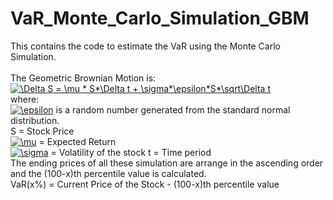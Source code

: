 # VaR_Monte_Carlo_Simulation_GBM

This contains the code to estimate the VaR using the Monte Carlo Simulation.<br>
<br>
The Geometric Brownian Motion is:<br>
<a href="https://www.codecogs.com/eqnedit.php?latex=\Delta&space;S&space;=&space;\mu&space;*&space;S*\Delta&space;t&space;&plus;&space;\sigma*\epsilon*S*\sqrt\Delta&space;t" target="_blank"><img src="https://latex.codecogs.com/gif.latex?\Delta&space;S&space;=&space;\mu&space;*&space;S*\Delta&space;t&space;&plus;&space;\sigma*\epsilon*S*\sqrt\Delta&space;t" title="\Delta S = \mu * S*\Delta t + \sigma*\epsilon*S*\sqrt\Delta t" /></a><br>
where:<br>
<a href="https://www.codecogs.com/eqnedit.php?latex=\epsilon" target="_blank"><img src="https://latex.codecogs.com/gif.latex?\epsilon" title="\epsilon" /></a> is a random number generated from the standard normal distribution.<br>
S = Stock Price<br>
<a href="https://www.codecogs.com/eqnedit.php?latex=\mu" target="_blank"><img src="https://latex.codecogs.com/gif.latex?\mu" title="\mu" /></a> = Expected Return<br>
<a href="https://www.codecogs.com/eqnedit.php?latex=\sigma" target="_blank"><img src="https://latex.codecogs.com/gif.latex?\sigma" title="\sigma" /></a> = Volatility of the stock
t = Time period
<br>
The ending prices of all these simulation are arrange in the ascending order and the (100-x)th percentile value is calculated.<br>
VaR(x%) = Current Price of the Stock - (100-x)th percentile value
